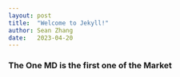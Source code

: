 ```yaml
---
layout: post
title:  "Welcome to Jekyll!"
author: Sean Zhang
date:   2023-04-20
---
```


### The One MD is the first one of the Market
